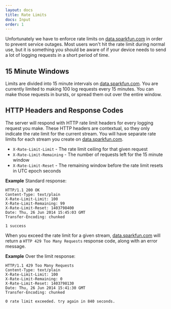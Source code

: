```yaml
---
layout: docs
title: Rate Limits
docs: Input
order: 1
---
```


Unfortunately we have to enforce rate limits on [data.sparkfun.com](https://data.sparkfun.com) in order to prevent service outages.
Most users won't hit the rate limit during normal use, but it is something you should be aware of if your device needs to send a lot of logging requests in a short
period of time.

## 15 Minute Windows

Limits are divided into 15 minute intervals on [data.sparkfun.com](https://data.sparkfun.com).  You are currently
limited to making 100 log requests every 15 minutes.  You can make those requests in bursts, or spread them out over the entire window.

## HTTP Headers and Response Codes

The server will respond with HTTP rate limit headers for every logging request you make.  These HTTP headers are contextual,
so they only indicate the rate limit for the current stream.  You will have separate rate limits for each stream you create on
[data.sparkfun.com](https://data.sparkfun.com).

* `X-Rate-Limit-Limit` - The rate limit ceiling for that given request
* `X-Rate-Limit-Remaining` - The number of requests left for the 15 minute window
* `X-Rate-Limit-Reset` - The remaining window before the rate limit resets in UTC epoch seconds

**Example** Standard response:

    HTTP/1.1 200 OK
    Content-Type: text/plain
    X-Rate-Limit-Limit: 100
    X-Rate-Limit-Remaining: 99
    X-Rate-Limit-Reset: 1403798400
    Date: Thu, 26 Jun 2014 15:45:03 GMT
    Transfer-Encoding: chunked

    1 success

When you exceed the rate limit for a given stream, [data.sparkfun.com](https://data.sparkfun.com)
will return a `HTTP 429 Too Many Requests` response code, along with an error message.

**Example** Over the limit response:

    HTTP/1.1 429 Too Many Requests
    Content-Type: text/plain
    X-Rate-Limit-Limit: 100
    X-Rate-Limit-Remaining: 0
    X-Rate-Limit-Reset: 1403798130
    Date: Thu, 26 Jun 2014 15:41:30 GMT
    Transfer-Encoding: chunked

    0 rate limit exceeded. try again in 840 seconds.
